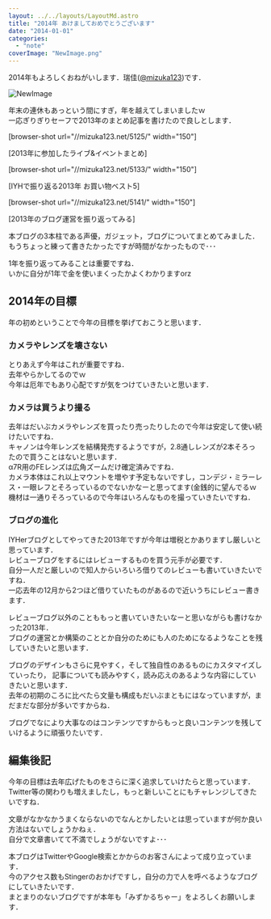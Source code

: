 ```yaml
---
layout: ../../layouts/LayoutMd.astro
title: "2014年 あけましておめでとうございます"
date: "2014-01-01"
categories: 
  - "note"
coverImage: "NewImage.png"
---
```


2014年もよろしくおねがいします．瑞佳([@mizuka123](https://twitter.com/mizuka123))です．

![NewImage](/wp/images/NewImage.png "NewImage.png")

年末の連休もあっという間にすぎ，年を越えてしまいましたｗ  
一応ぎりぎりセーフで2013年のまとめ記事を書けたので良しとします．

\[browser-shot url="//mizuka123.net/5125/" width="150"\]

[2013年に参加したライブ&イベントまとめ]

\[browser-shot url="//mizuka123.net/5133/" width="150"\]

[IYHで振り返る2013年 お買い物ベスト5]

\[browser-shot url="//mizuka123.net/5141/" width="150"\]

[2013年のブログ運営を振り返ってみる]

本ブログの3本柱である声優，ガジェット，ブログについてまとめてみました．  
もうちょっと練って書きたかったですが時間がなかったもので･･･

1年を振り返ってみることは重要ですね．  
いかに自分が1年で金を使いまくったかよくわかりますorz

## 2014年の目標

年の初めということで今年の目標を挙げておこうと思います．

### カメラやレンズを壊さない

とりあえず今年はこれが重要ですね．  
去年やらかしてるのでｗ  
今年は厄年でもあり心配ですが気をつけていきたいと思います．

### カメラは買うより撮る

去年はだいぶカメラやレンズを買ったり売ったりしたので今年は安定して使い続けたいですね．  
キャノンは今年レンズを結構発売するようですが，2.8通しレンズが2本そろったので買うことはないと思います．  
α7R用のFEレンズは広角ズームだけ確定済みですね．  
カメラ本体はこれ以上マウントを増やす予定もないですし，コンデジ・ミラーレス・一眼レフとそろっているのでないかなーと思ってます(金銭的に望んでるｗ  
機材は一通りそろっているので今年はいろんなものを撮っていきたいですね．

### ブログの進化

IYHerブログとしてやってきた2013年ですが今年は増税とかありますし厳しいと思っています．  
レビューブログをするにはレビューするものを買う元手が必要です．  
自分一人だと厳しいので知人からいろいろ借りてのレビューも書いていきたいですね．  
一応去年の12月から2つほど借りていたものがあるので近いうちにレビュー書きます．

レビューブログ以外のことももっと書いていきたいなーと思いながらも書けなかった2013年．  
ブログの運営とか構築のこととか自分のためにも人のためになるようなことを残していきたいと思います．

ブログのデザインもさらに見やすく，そして独自性のあるものにカスタマイズしていったり， 記事についても読みやすく，読み応えのあるような内容にしていきたいと思います．  
去年の初期のころに比べたら文量も構成もだいぶまともにはなっていますが，まだまだな部分が多いですからね．

ブログでなにより大事なのはコンテンツですからもっと良いコンテンツを残していけるように頑張りたいです．

## 編集後記

今年の目標は去年広げたものをさらに深く追求していけたらと思っています．  
Twitter等の関わりも増えましたし，もっと新しいことにもチャレンジしてきたいですね．

文章がなかなかうまくならないのでなんとかしたいとは思っていますが何か良い方法はないでしょうかねぇ．  
自分で文章書いてて不満でしょうがないですよ･･･

本ブログはTwitterやGoogle検索とかからのお客さんによって成り立っています．  
今のアクセス数もStingerのおかげですし，自分の力で人を呼べるようなブログにしていきたいです．   
まとまりのないブログですが本年も「みずかるちゃー」をよろしくお願いします．
